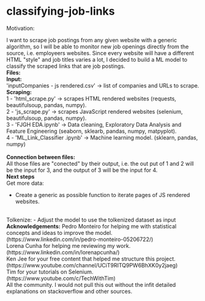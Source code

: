 # classifying-job-links

Motivation:

I want to scrape job postings from any given website with a generic algorithm, so I will be able to monitor new job openings directly from the source, i.e. employeers websites.
Since every website will have a different HTML "style" and job titles varies a lot, I decided to build a ML model to classify the scraped links that are job postings.
<br>
<b>Files:</b>
<br>
<b>Input:</b>
<br>
'inputCompanies - js rendered.csv' -> list of companies and URLs to scrape.
<br>
<b>Scraping:</b>
<br>
1 - 'html_scrape.py' -> scrapes HTML rendered websites (requests, beautifulsoup, pandas, numpy).<br>
2 - 'js_scrape.py' -> scrapes JavaScript rendered websites (selenium, beautifulsoup, pandas, numpy).<br>
3 - 'FJGH EDA.ipynb' -> Data cleaning, Exploratory Data Analysis and Feature Engineering (seaborn, sklearb, pandas, numpy, matpyplot).<br>
4 - 'ML_Link_Classifier .ipynb' -> Machine learning model. (sklearn, pandas, numpy)<br>
<br>
<b>Connection between files:</b>
<br>
All those files are "conected" by their output, i.e. the out put of 1 and 2 will be the input for 3, and the output of 3 will be the input for 4.
<br>
<b>Next steps</b>
<br>
Get more data:
- Create a generic as possible function to iterate pages of JS rendered websites.
<br>
Tolkenize:
- Adjust the model to use the tolkenized dataset as input
<br>
<b>Acknowledgements:</b>
Pedro Monteiro for helping me with statistical concepts and ideas to improve the model. (https://www.linkedin.com/in/pedro-monteiro-05206722/) <br>
Lorena Cunha for helping me reviewing my work. (https://www.linkedin.com/in/lorenapcunha/) <br>
Ken Jee for your free content that helped me structure this project. (https://www.youtube.com/channel/UCiT9RITQ9PW6BhXK0y2jaeg) <br>
Tim for your tutorials on Selenium. (https://www.youtube.com/c/TechWithTim) <br>
All the community. I would not pull this out without the infit detailed explanations on stackoverflow and other sources. 
